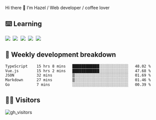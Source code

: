 
Hi there 👋 I’m Hazel / Web developer / coffee lover

## ⌨️ Learning

<samp>
 <a href="https://github.com/vuejs/core"><img src="https://api.iconify.design/logos:vue.svg" /></a>
  <a href="https://github.com/vuejs/core"><img src="https://api.iconify.design/logos:react.svg" /></a>
  <a href="https://github.com/vitejs/vite"><img src="https://api.iconify.design/logos:vitejs.svg" /></a>
  <a href="https://github.com/microsoft/TypeScript"><img src="https://api.iconify.design/logos:typescript-icon.svg" /></a> 
  <a href="https://github.com/unocss/unocss"><img src="https://api.iconify.design/logos:unocss.svg" /></a>
  

</samp>


## 🦀 Weekly development breakdown

<!--START_SECTION:waka-->

```txt
TypeScript    15 hrs 8 mins   ████████████░░░░░░░░░░░░░   48.02 %
Vue.js        15 hrs 2 mins   ████████████░░░░░░░░░░░░░   47.68 %
JSON          32 mins         ▒░░░░░░░░░░░░░░░░░░░░░░░░   01.69 %
Markdown      27 mins         ▒░░░░░░░░░░░░░░░░░░░░░░░░   01.46 %
Go            7 mins          ░░░░░░░░░░░░░░░░░░░░░░░░░   00.39 %
```

<!--END_SECTION:waka-->
## 👬🏻 Visitors

![gh_visitors](https://profile-counter.glitch.me/Hazel-Lin/count.svg)

